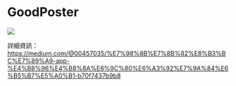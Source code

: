 # GoodPoster
![](https://cdn-images-1.medium.com/max/800/1*R5zo5w-tPHGSc0nBXH8beg.gif)

詳細資訊：https://medium.com/@00457035/%E7%98%8B%E7%8B%82%E8%B3%BC%E7%89%A9-app-%E4%B8%96%E4%B8%8A%E6%9C%80%E6%A3%92%E7%9A%84%E6%B5%B7%E5%A0%B1-b70f7437b9b8

